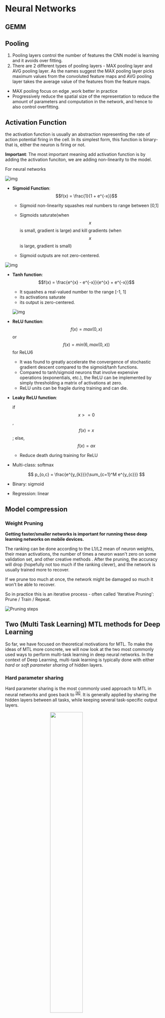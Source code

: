 # Neural Networks

## GEMM

## Pooling

1. Pooling layers control the number of features the CNN model is learning and it avoids over fitting.
2. There are 2 different types of pooling layers - MAX pooling layer and AVG pooling layer. As the names suggest the MAX pooling layer picks maximum values from the convoluted feature maps and AVG pooling layer takes the average value of the features from the feature maps.

- MAX pooling focus on edge ,work better in practice
- Progressively reduce the spatial size of the representation to reduce the amount of parameters and computation in the network, and hence to also control overfitting.

## Activation Function

the activation function is usually an abstraction representing the rate of action potential firing in the cell. In its simplest form, this function is binary-that is, either the neuron is firing or not.

**Important**: The most important meaning add activation function is by adding the activation funciton, we are adding non-linearity to the model.

For neural networks

![img](../assets/sigmoid.png)

- **Sigmoid Function**: $$f(x) = \frac{1}{1 + e^{-x}}$$

  - Sigmoid non-linearity squashes real numbers to range between [0,1]

  - Sigmoids saturate(when $$x$$ is small, gradient is large) and kill gradients (when $$x$$ is large, gradient is small)

  - Sigmoid outputs are not zero-centered.

![img](../assets/tanh.png)

- **Tanh function**: $$f(x) = \frac{e^{x} - e^{-x}}{e^{x} + e^{-x}}$$

  - It squashes a real-valued number to the range [-1, 1]
  - its activations saturate
  - its output is zero-centered.

  ![img](../assets/relu.png)

- **ReLU function**: $$f(x)=max(0,x)$$ or $$f(x)=min(6, max(0,x))$$ for ReLU6

  - It was found to greatly accelerate the convergence of stochastic gradient descent compared to the sigmoid/tanh functions.
  - Compared to tanh/sigmoid neurons that involve expensive operations (exponentials, etc.), the ReLU can be implemented by simply thresholding a matrix of activations at zero.
  - ReLU units can be fragile during training and can die.

- **Leaky ReLU function**:

  if $$x >= 0$$ , $$f(x) = x$$; else, $$f(x) = ax$$

  - Reduce death during training for ReLU

- Multi-class: softmax

  $$
  p_{o,c} = \frac{e^{y_{k}}}{\sum_{c=1}^M e^{y_{c}}}
  $$

- Binary: sigmoid

- Regression: linear

## Model compression

### Weight Pruning

**Getting faster/smaller networks is important for running these deep learning networks on mobile devices.**

The ranking can be done according to the L1/L2 mean of neuron weights, their mean activations, the number of times a neuron wasn't zero on some validation set, and other creative methods . After the pruning, the accuracy will drop (hopefully not too much if the ranking clever), and the network is usually trained more to recover.

If we prune too much at once, the network might be damaged so much it won't be able to recover.

So in practice this is an iterative process - often called 'Iterative Pruning': Prune / Train / Repeat.

![Pruning steps](http://jacobgil.github.io/assets/pruning_steps.png)

## Two (Multi Task Learning) MTL methods for Deep Learning

So far, we have focused on theoretical motivations for MTL. To make the ideas of MTL more concrete, we will now look at the two most commonly used ways to perform multi-task learning in deep neural networks. In the context of Deep Learning, multi-task learning is typically done with either _hard_ or _soft parameter sharing_ of hidden layers.

### Hard parameter sharing

Hard parameter sharing is the most commonly used approach to MTL in neural networks and goes back to <sup class="footnote-ref">[[6]](http://ruder.io/multi-task/index.html#fn6)</sup>. It is generally applied by sharing the hidden layers between all tasks, while keeping several task-specific output layers.

<figure>
<img style="width:50%;display:block;margin-left:auto;margin-right:auto;" src="../assets/hard_parameter_sharing.png" alt=""/>
<figcaption style="text-align:center">Figure 1: Hard parameter sharing for multi-task learning in deep neural networks </figcaption>
</figure>

Hard parameter sharing greatly reduces the risk of overfitting. In fact, <sup class="footnote-ref">[[7]](http://ruder.io/multi-task/index.html#fn7)</sup> showed that the risk of overfitting the shared parameters is an order N -- where N is the number of tasks -- smaller than overfitting the task-specific parameters, i.e. the output layers. This makes sense intuitively: The more tasks we are learning simultaneously, the more our model has to find a representation that captures all of the tasks and the less is our chance of overfitting on our original task.

### Soft parameter sharing

In soft parameter sharing on the other hand, each task has its own model with its own parameters. The distance between the parameters of the model is then regularized in order to encourage the parameters to be similar. <sup class="footnote-ref">[[8]](http://ruder.io/multi-task/index.html#fn8)</sup> for instance use the ℓ2<math xmlns="http://www.w3.org/1998/Math/MathML"><msub><mi>ℓ</mi><mn>2</mn></msub></math> norm for regularization, while <sup class="footnote-ref">[[9]](http://ruder.io/multi-task/index.html#fn9)</sup> use the trace norm.

<figure>
<img  style="width:70%;display:block;margin-left:auto;margin-right:auto;" src="../assets/soft_parameter_sharing.png" alt=""/>
<figcaption style="text-align:center">Figure 2: Soft parameter sharing for multi-task learning in deep neural networks </figcaption>
</figure>

The constraints used for soft parameter sharing in deep neural networks have been greatly inspired by regularization techniques for MTL that have been developed for other models, which we will soon discuss.

## Deep Learning

### CNN

The Conv layer is the building block of a Convolutional Network. The Conv layer consists of a set of learnable filters (such as 5 x 5 x 3, width x height x depth). During the forward pass, we slide (or more precisely, convolve) the filter across the input and compute the dot product. Learning happens when the network back propagate the error layer by layer.

Initial layers capture low-level features such as angle and edges, while later layers learn a combination of the low-level features and in the previous layers and can therefore represent higher level feature, such as shape and object parts.

![CNN](../assets/cnn.jpg)

### Bottleneck layer

The bottleneck in a neural network is just a layer (e.g. convolution layer) with less neurons then the layer below or above it. Having such a layer encourages the network to compress feature representations to best fit in the available space, in order to get the best loss during training.

### Resnet

Increasing network depth does not work by simply stacking layers together. Deep networks are hard to train because of the notorious vanishing gradient problem-as the gradient is back-propagated to earlier layers, repeated multiplication may make the gradient infinitively small. As a result, as the network goes deeper, its performance gets saturated or even starts degrading rapidly.

The core idea of ResNet is introducing a so-called shortcut.

- When the input and output are of the same dimensions, we use "identity shortcut connection" that skips one or more layers, as shown in the following figure:

  ![img](https://cdn-images-1.medium.com/max/1500/1*ByrVJspW-TefwlH7OLxNkg.png)

- When the dimensions increase, we consider two options: (A) THe shortcut still performs identity mapping, with extra zero entries padded for increasing dimensions. (B) The projection shortcut is used to match dimensions.

The authors argues that stacking layers shouldn't degrade the network performance, because we could simply stack identity mappings (layer that doesn't do anything) upon the current network, and the resulting architecture would perform the same. This indicates that the deeper model should not produce a training error higher than its shallower counterparts.

### [RNN and LSTM](Neural_Networks/RNN_LSTM.md)

### [Mobilenet](docs/Neural_Network/Mobilenet.md)

### [YOLO](docs/Neural_Networks/YOLO.md)

### [Single Shot MultiBox Detector(SSD)](docs/Neural_Networks/SSD.md)

## Reference

1. [standford cs231 notes](http://cs231n.github.io/)
2. [mobilenet v1](https://arxiv.org/pdf/1704.04861.pdf)
3. [mobilenet v2](https://arxiv.org/pdf/1801.04381.pdf)
4. [yolo v1](https://arxiv.org/pdf/1506.02640.pdf)
5. [yolo 9000](https://arxiv.org/pdf/1612.08242.pdf)
6. [yolo v3](https://pjreddie.com/media/files/papers/YOLOv3.pdf)
7. [real-time-object-detection-with-yolo-yolov2-](https://medium.com/@jonathan_hui/real-time-object-detection-with-yolo-yolov2-28b1b93e2088)
